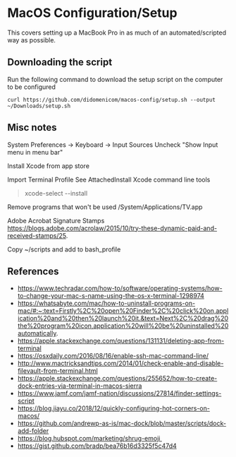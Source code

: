 # MacOS Configuration/Setup

This covers setting up a MacBook Pro in as much of an automated/scripted way as possible.

## Downloading the script

Run the following command to download the setup script on the computer to be configured

	curl https://github.com/didomenicom/macos-config/setup.sh --output ~/Downloads/setup.sh

## Misc notes

System Preferences -> Keyboard -> Input Sources
Uncheck "Show Input menu in menu bar"

Install Xcode from app store

Import Terminal Profile
See AttachedInstall Xcode command line tools
> xcode-select --install

Remove programs that won't be used
/System/Applications/TV.app




Adobe Acrobat Signature Stamps
https://blogs.adobe.com/acrolaw/2015/10/try-these-dynamic-paid-and-received-stamps/25. 

Copy ~/scripts and add to bash_profile


## References
* https://www.techradar.com/how-to/software/operating-systems/how-to-change-your-mac-s-name-using-the-os-x-terminal-1298974
* https://whatsabyte.com/mac/how-to-uninstall-programs-on-mac/#:~:text=Firstly%2C%20open%20Finder%2C%20click%20on,application%20and%20then%20launch%20it.&text=Next%2C%20drag%20the%20program%20icon,application%20will%20be%20uninstalled%20automatically.
* https://apple.stackexchange.com/questions/131131/deleting-app-from-terminal
* https://osxdaily.com/2016/08/16/enable-ssh-mac-command-line/
* http://www.mactricksandtips.com/2014/01/check-enable-and-disable-filevault-from-terminal.html
* https://apple.stackexchange.com/questions/255652/how-to-create-dock-entries-via-terminal-in-macos-sierra
* https://www.jamf.com/jamf-nation/discussions/27814/finder-settings-script
* https://blog.jiayu.co/2018/12/quickly-configuring-hot-corners-on-macos/
* https://github.com/andrewp-as-is/mac-dock/blob/master/scripts/dock-add-folder
* https://blog.hubspot.com/marketing/shrug-emoji 
* https://gist.github.com/bradp/bea76b16d3325f5c47d4

